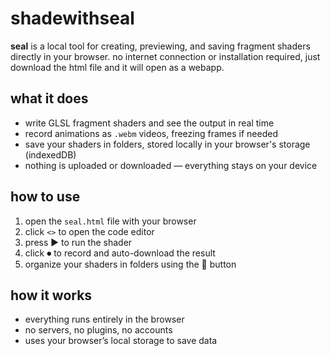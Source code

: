 # shadewithseal

**seal** is a local tool for creating, previewing, and saving fragment shaders directly in your browser. 
no internet connection or installation required, just download the html file and it will open as a webapp.

## what it does

- write GLSL fragment shaders and see the output in real time
- record animations as `.webm` videos, freezing frames if needed
- save your shaders in folders, stored locally in your browser's storage (indexedDB)
- nothing is uploaded or downloaded — everything stays on your device

## how to use

1. open the `seal.html` file with your browser
2. click `<>` to open the code editor
3. press ▶ to run the shader
4. click ⏺ to record and auto-download the result
5. organize your shaders in folders using the 📁 button

## how it works

- everything runs entirely in the browser
- no servers, no plugins, no accounts
- uses your browser’s local storage to save data